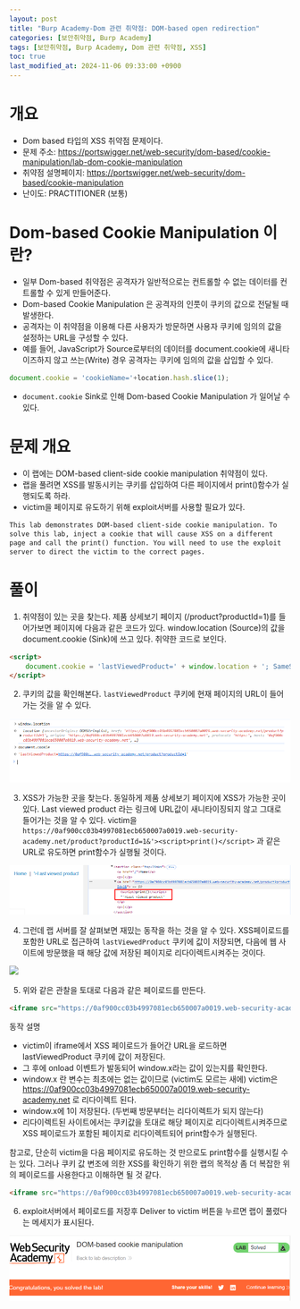 ```yaml
---
layout: post
title: "Burp Academy-Dom 관련 취약점: DOM-based open redirection"
categories: [보안취약점, Burp Academy]
tags: [보안취약점, Burp Academy, Dom 관련 취약점, XSS]
toc: true
last_modified_at: 2024-11-06 09:33:00 +0900
---
```


# 개요
- Dom based 타입의 XSS 취약점 문제이다. 
- 문제 주소: https://portswigger.net/web-security/dom-based/cookie-manipulation/lab-dom-cookie-manipulation
- 취약점 설명페이지: https://portswigger.net/web-security/dom-based/cookie-manipulation
- 난이도: PRACTITIONER (보통)


# Dom-based Cookie Manipulation 이란? 
- 일부 Dom-based 취약점은 공격자가 일반적으로는 컨트롤할 수 없는 데이터를 컨트롤할 수 있게 만들어준다. 
- Dom-based Cookie Manipulation 은 공격자의 인풋이 쿠키의 값으로 전달될 때 발생한다. 
- 공격자는 이 취약점을 이용해 다른 사용자가 방문하면 사용자 쿠키에 임의의 값을 설정하는 URL을 구성할 수 있다. 
- 예를 들어, JavaScript가 Source로부터의 데이터를 document.cookie에 새니타이즈하지 않고 쓰는(Write) 경우 공격자는 쿠키에 임의의 값을 삽입할 수 있다. 

```js
document.cookie = 'cookieName='+location.hash.slice(1);
```

- `document.cookie` Sink로 인해 Dom-based Cookie Manipulation 가 일어날 수 있다. 

# 문제 개요
- 이 랩에는  DOM-based client-side cookie manipulation 취약점이 있다. 
- 랩을 풀려면 XSS를 발동시키는 쿠키를 삽입하여 다른 페이지에서 print()함수가 실행되도록 하라. 
- victim을 페이지로 유도하기 위해 exploit서버를 사용할 필요가 있다. 

```
This lab demonstrates DOM-based client-side cookie manipulation. To solve this lab, inject a cookie that will cause XSS on a different page and call the print() function. You will need to use the exploit server to direct the victim to the correct pages.
```

# 풀이
1. 취약점이 있는 곳을 찾는다. 제품 상세보기 페이지 (/product?productId=1)를 들어가보면 페이지에 다음과 같은 코드가 있다. window.location (Source)의 값을 document.cookie (Sink)에 쓰고 있다. 취약한 코드로 보인다. 

```html
<script>
    document.cookie = 'lastViewedProduct=' + window.location + '; SameSite=None; Secure'
</script>
```

2. 쿠키의 값을 확인해본다. `lastViewedProduct` 쿠키에 현재 페이지의 URL이 들어가는 것을 알 수 있다. 

![](/images/burp-academy-dom-based-5-1.png)

3. XSS가 가능한 곳을 찾는다. 동일하게 제품 상세보기 페이지에 XSS가 가능한 곳이 있다. Last viewed product 라는 링크에 URL값이 새니타이징되지 않고 그대로 들어가는 것을 알 수 있다. victim을 `https://0af900cc03b4997081ecb650007a0019.web-security-academy.net/product?productId=1&'><script>print()</script>` 과 같은 URL로 유도하면 print함수가 실행될 것이다. 

![](/images/burp-academy-dom-based-5-2.png) 

4. 그런데 랩 서버를 잘 살펴보면 재밌는 동작을 하는 것을 알 수 있다. XSS페이로드를 포함한 URL로 접근하여 `lastViewedProduct` 쿠키에 값이 저장되면, 다음에 웹 사이트에 방문했을 때 해당 값에 저장된 페이지로 리다이렉트시켜주는 것이다. 

![](/images/burp-academy-dom-based-5-3.png)

5. 위와 같은 관찰을 토대로 다음과 같은 페이로드를 만든다. 

```html
<iframe src="https://0af900cc03b4997081ecb650007a0019.web-security-academy.net/product?productId=1&'><script>print()</script>" onload="if(!window.x)this.src='https://0af900cc03b4997081ecb650007a0019.web-security-academy.net';window.x=1;">
```

동작 설명
- victim이 iframe에서 XSS 페이로드가 들어간 URL을 로드하면 lastViewedProduct 쿠키에 값이 저장된다. 
- 그 후에 onload 이벤트가 발동되어 window.x라는 값이 있는지를 확인한다.
- window.x 란 변수는 최초에는 없는 값이므로 (victim도 모르는 새에) victim은  https://0af900cc03b4997081ecb650007a0019.web-security-academy.net 로 리다이렉트 된다.
- window.x에 1이 저장된다. (두번째 방문부터는 리다이렉트가 되지 않는다)
- 리다이렉트된 사이트에서는 쿠키값을 토대로 해당 페이지로 리다이렉트시켜주므로 XSS 페이로드가 포함된 페이지로 리다이렉트되어 print함수가 실행된다. 

참고로, 단순히 victim을 다음 페이지로 유도하는 것 만으로도 print함수를 실행시킬 수는 있다. 그러나 쿠키 값 변조에 의한 XSS를 확인하기 위한 랩의 목적상 좀 더 복잡한 위의 페이로드를 사용한다고 이해하면 될 것 같다. 

```html
<iframe src="https://0af900cc03b4997081ecb650007a0019.web-security-academy.net/product?productId=1&'><script>print()</script>" >
```

 
6. exploit서버에서 페이로드를 저장후 Deliver to victim 버튼을 누르면 랩이 풀렸다는 메세지가 표시된다. 

![](/images/burp-academy-dom-based-5-success.png)